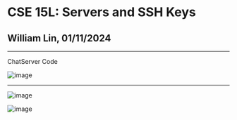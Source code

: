 # CSE 15L: Servers and SSH Keys
## William Lin, 01/11/2024
---

ChatServer Code

![image](https://github.com/williamlinplayzlegitpiano/15Llabreports/assets/55766910/f1aa044e-d9d3-4eb9-9f76-2268010e2c9b)

---

![image](https://github.com/williamlinplayzlegitpiano/15Llabreports/assets/55766910/4784f9d8-3f40-4be1-bc88-65a979413c89)

![image](https://github.com/williamlinplayzlegitpiano/15Llabreports/assets/55766910/66f8aeb1-5f3b-4949-bfb0-1bab00612409)
